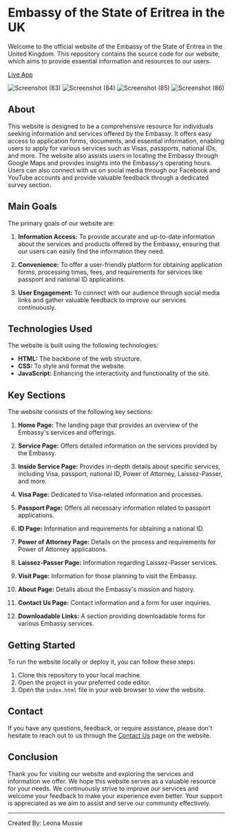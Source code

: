 # Embassy of the State of Eritrea in the UK

Welcome to the official website of the Embassy of the State of Eritrea in the United Kingdom. This repository contains the source code for our website, which aims to provide essential information and resources to our users.

[Live App](https://leonamussie.github.io/Project1/index.html)

![Screenshot (83)](https://github.com/LeonaMussie/Project1/assets/91215248/d0809c87-9817-43e0-ae1e-d9b94e83b579)
![Screenshot (84)](https://github.com/LeonaMussie/Project1/assets/91215248/5efe1854-640e-44f1-aad5-ceb42afc8203)
![Screenshot (85)](https://github.com/LeonaMussie/Project1/assets/91215248/aef2aeff-dd63-431a-9007-cf77f61b280d)
![Screenshot (86)](https://github.com/LeonaMussie/Project1/assets/91215248/baa81e01-27f1-4a7f-8d64-cebc9e9ab0aa)

## About

This website is designed to be a comprehensive resource for individuals seeking information and services offered by the Embassy. It offers easy access to application forms, documents, and essential information, enabling users to apply for various services such as Visas, passports, national IDs, and more. The website also assists users in locating the Embassy through Google Maps and provides insights into the Embassy's operating hours. Users can also connect with us on social media through our Facebook and YouTube accounts and provide valuable feedback through a dedicated survey section.

## Main Goals

The primary goals of our website are:

1. **Information Access:** To provide accurate and up-to-date information about the services and products offered by the Embassy, ensuring that our users can easily find the information they need.

2. **Convenience:** To offer a user-friendly platform for obtaining application forms, processing times, fees, and requirements for services like passport and national ID applications.

3. **User Engagement:** To connect with our audience through social media links and gather valuable feedback to improve our services continuously.

## Technologies Used

The website is built using the following technologies:

- **HTML:** The backbone of the web structure.
- **CSS:** To style and format the website.
- **JavaScript:** Enhancing the interactivity and functionality of the site.

## Key Sections

The website consists of the following key sections:

1. **Home Page:** The landing page that provides an overview of the Embassy's services and offerings.

2. **Service Page:** Offers detailed information on the services provided by the Embassy.

3. **Inside Service Page:** Provides in-depth details about specific services, including Visa, passport, national ID, Power of Attorney, Laissez-Passer, and more.

4. **Visa Page:** Dedicated to Visa-related information and processes.

5. **Passport Page:** Offers all necessary information related to passport applications.

6. **ID Page:** Information and requirements for obtaining a national ID.

7. **Power of Attorney Page:** Details on the process and requirements for Power of Attorney applications.

8. **Laissez-Passer Page:** Information regarding Laissez-Passer services.

9. **Visit Page:** Information for those planning to visit the Embassy.

10. **About Page:** Details about the Embassy's mission and history.

11. **Contact Us Page:** Contact information and a form for user inquiries.

12. **Downloadable Links:** A section providing downloadable forms for various Embassy services.

## Getting Started

To run the website locally or deploy it, you can follow these steps:

1. Clone this repository to your local machine.
2. Open the project in your preferred code editor.
3. Open the `index.html` file in your web browser to view the website.

## Contact

If you have any questions, feedback, or require assistance, please don't hesitate to reach out to us through the [Contact Us](#) page on the website.

## Conclusion

Thank you for visiting our website and exploring the services and information we offer. We hope this website serves as a valuable resource for your needs. We continuously strive to improve our services and welcome your feedback to make your experience even better. Your support is appreciated as we aim to assist and serve our community effectively.

***
Created By: Leona Mussie<br/>
